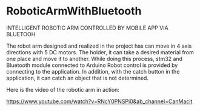 # RoboticArmWithBluetooth
INTELLIGENT ROBOTIC ARM CONTROLLED BY MOBILE APP VIA BLUETOOH 

The robot arm designed and realized in the project has can move in 4 axis directions with 5 DC motors. The holder, it can take a desired material from one place and move it to another. While doing this process, stm32 and Bluetooth module connected to Arduino Robot control is provided by connecting to the application. In addition, with the catch button in the application, it can catch an object that is not determined. 


Here is the video of the robotic arm in action:


https://www.youtube.com/watch?v=RNcY0PNSPi0&ab_channel=CanMacit
